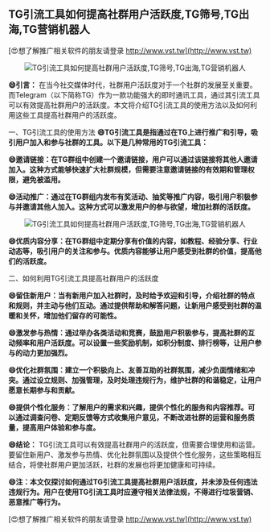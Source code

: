## **TG引流工具如何提高社群用户活跃度,TG筛号,TG出海,TG营销机器人**

[😍想了解推广相关软件的朋友请登录 http://www.vst.tw](http://www.vst.tw)

 <center><img src="https://vst.tw/MP4/tuiguang/png/2.png" alt="TG引流工具如何提高社群用户活跃度,TG筛号,TG出海,TG营销机器人"></center>

**😄引言：**
在当今社交媒体时代，社群用户活跃度对于一个社群的发展至关重要。而Telegram（以下简称TG）作为一款功能强大的即时通讯工具，通过其引流工具可以有效提高社群用户的活跃度。本文将介绍TG引流工具的使用方法以及如何利用这些工具提高社群用户的活跃度。

一、TG引流工具的使用方法
**😄TG引流工具是指通过在TG上进行推广和引导，吸引用户加入和参与社群的工具。以下是几种常用的TG引流工具：**

**😄邀请链接：在TG群组中创建一个邀请链接，用户可以通过该链接将其他人邀请加入。这种方式能够快速扩大社群规模，但需要注意邀请链接的有效期和管理权限，避免被滥用。**

**😄活动推广：通过在TG群组内发布有奖活动、抽奖等推广内容，吸引用户积极参与并邀请其他人加入。这种方式可以激发用户的参与欲望，增加社群的活跃度。**

 <center><img src="https://vst.tw/MP4/tuiguang/png/4.png" alt="TG引流工具如何提高社群用户活跃度,TG筛号,TG出海,TG营销机器人"></center>

**😄优质内容分享：在TG群组中定期分享有价值的内容，如教程、经验分享、行业动态等，吸引用户的关注和参与。优质内容能够让用户感受到社群的价值，提高他们的活跃度。**

二、如何利用TG引流工具提高社群用户的活跃度

**😄留住新用户：当有新用户加入社群时，及时给予欢迎和引导，介绍社群的特点和规则，并主动与他们互动。通过提供帮助和解答问题，让新用户感受到社群的温暖和关怀，增加他们留存的可能性。**

**😄激发参与热情：通过举办各类活动和竞赛，鼓励用户积极参与，提高社群的互动频率和用户活跃度。可以设置一些奖励机制，如积分制度、排行榜等，让用户参与的动力更加强烈。**

**😄优化社群氛围：建立一个积极向上、友善互助的社群氛围，减少负面情绪和冲突。通过设立规则、加强管理，及时处理违规行为，维护社群的和谐稳定，让用户愿意长期参与和贡献。**

**😄提供个性化服务：了解用户的需求和兴趣，提供个性化的服务和内容推荐。可以通过调查问卷、定期反馈等方式收集用户意见，不断改进社群的运营和服务质量，提高用户体验和参与度。**

**😄结论：**
TG引流工具可以有效提高社群用户的活跃度，但需要合理使用和运营。要留住新用户、激发参与热情、优化社群氛围以及提供个性化服务，这些策略相互结合，将使社群用户更加活跃，社群的发展也将更加健康和可持续。

**😄注：本文仅探讨如何通过TG引流工具提高社群用户活跃度，并未涉及任何违法违规行为。用户在使用TG引流工具时应遵守相关法律法规，不得进行垃圾营销、恶意推广等行为。**

[😍想了解推广相关软件的朋友请登录 http://www.vst.tw](http://www.vst.tw)



